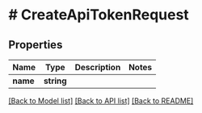 # # CreateApiTokenRequest

## Properties

Name | Type | Description | Notes
------------ | ------------- | ------------- | -------------
**name** | **string** |  |

[[Back to Model list]](../../README.md#models) [[Back to API list]](../../README.md#endpoints) [[Back to README]](../../README.md)
